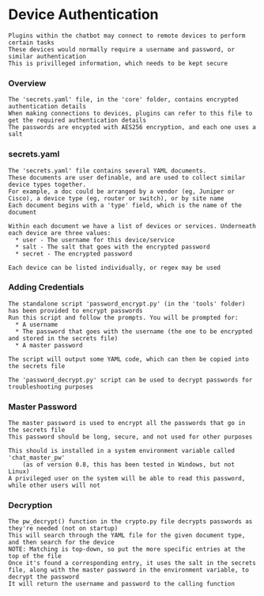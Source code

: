 # Device Authentication
    Plugins within the chatbot may connect to remote devices to perform certain tasks
    These devices would normally require a username and password, or similar authentication
    This is privilleged information, which needs to be kept secure
  
### Overview
    The 'secrets.yaml' file, in the 'core' folder, contains encrypted authentication details
    When making connections to devices, plugins can refer to this file to get the required authentication details
    The passwords are encypted with AES256 encryption, and each one uses a salt
    
### secrets.yaml
    The 'secrets.yaml' file contains several YAML documents.
    These documents are user definable, and are used to collect similar device types together.
    For example, a doc could be arranged by a vendor (eg, Juniper or Cisco), a device type (eg, router or switch), or by site name
    Each document begins with a 'type' field, which is the name of the document
    
    Within each document we have a list of devices or services. Underneath each device are three values:
      * user - The username for this device/service
      * salt - The salt that goes with the encrypted password
      * secret - The encrypted password
      
    Each device can be listed individually, or regex may be used
    
### Adding Credentials
    The standalone script 'password_encrypt.py' (in the 'tools' folder) has been provided to encrypt passwords
    Run this script and follow the prompts. You will be prompted for:
      * A username
      * The password that goes with the username (the one to be encrypted and stored in the secrets file)
      * A master password
      
    The script will output some YAML code, which can then be copied into the secrets file
    
    The 'password_decrypt.py' script can be used to decrypt passwords for troubleshooting purposes
      
### Master Password
    The master password is used to encrypt all the passwords that go in the secrets file
    This password should be long, secure, and not used for other purposes
    
    This should is installed in a system environment variable called 'chat_master_pw'
        (as of version 0.8, this has been tested in Windows, but not Linux)
    A privileged user on the system will be able to read this password, while other users will not
    
### Decryption
    The pw_decrypt() function in the crypto.py file decrypts passwords as they're needed (not on startup)
    This will search through the YAML file for the given document type, and then search for the device
    NOTE: Matching is top-down, so put the more specific entries at the top of the file
    Once it's found a corresponding entry, it uses the salt in the secrets file, along with the master password in the environment variable, to decrypt the password
    It will return the username and password to the calling function



    

